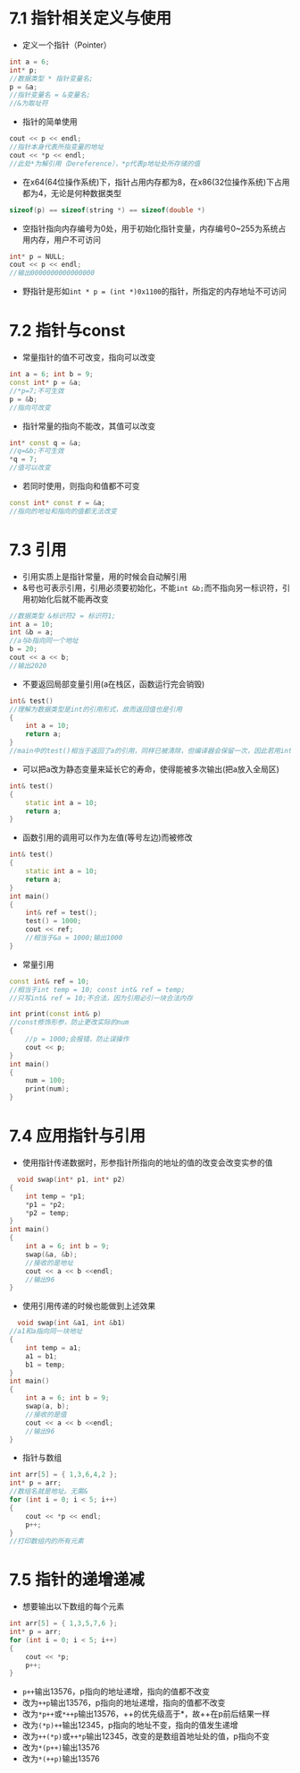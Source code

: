 # 7.1 指针相关定义与使用
- 定义一个指针（Pointer）
```CPP
int a = 6;
int* p;
//数据类型 * 指针变量名;
p = &a;
//指针变量名 = &变量名;
//&为取址符
```
- 指针的简单使用
```CPP
cout << p << endl;
//指针本身代表所指变量的地址
cout << *p << endl;
//此处*为解引用（Dereference），*p代表p地址处所存储的值
```
- 在x64(64位操作系统)下，指针占用内存都为8，在x86(32位操作系统)下占用都为4，无论是何种数据类型
```CPP
sizeof(p) == sizeof(string *) == sizeof(double *)
```
- 空指针指向内存编号为0处，用于初始化指针变量，内存编号0~255为系统占用内存，用户不可访问
```CPP
int* p = NULL;
cout << p << endl;
//输出0000000000000000
```
- 野指针是形如`int * p = (int *)0x1100`的指针，所指定的内存地址不可访问
# 7.2 指针与const
- 常量指针的值不可改变，指向可以改变
```CPP
int a = 6; int b = 9;
const int* p = &a;
//*p=7;不可生效
p = &b;
//指向可改变
```
- 指针常量的指向不能改，其值可以改变
```CPP
int* const q = &a;
//q=&b;不可生效
*q = 7;
//值可以改变
```
- 若同时使用，则指向和值都不可变
```CPP
const int* const r = &a;
//指向的地址和指向的值都无法改变
```
# 7.3 引用
- 引用实质上是指针常量，用的时候会自动解引用
- &号也可表示引用，引用必须要初始化，不能`int &b;`而不指向另一标识符，引用初始化后就不能再改变
```CPP
//数据类型 &标识符2 = 标识符1;
int a = 10;
int &b = a;
//a与b指向同一个地址
b = 20;
cout << a << b;
//输出2020
```
- 不要返回局部变量引用(a在栈区，函数运行完会销毁)
```CPP
int& test()
//理解为数据类型是int的引用形式，故而返回值也是引用
{
	int a = 10;
	return a;
}
//main中的test()相当于返回了a的引用，同样已被清除，但编译器会保留一次，因此若用int& ref = test();去接收test(),则多次打印ref只有第一次输出是正确的10
```
- 可以把a改为静态变量来延长它的寿命，使得能被多次输出(把a放入全局区)
```CPP
int& test()
{
	static int a = 10;
	return a;
}
```
- 函数引用的调用可以作为左值(等号左边)而被修改
```CPP
int& test()
{
	static int a = 10;
	return a;
}
int main()
{
	int& ref = test();
	test() = 1000;
	cout << ref;
	//相当于&a = 1000;输出1000
}
```
- 常量引用
```CPP
const int& ref = 10;
//相当于int temp = 10; const int& ref = temp;
//只写int& ref = 10;不合法，因为引用必引一块合法内存

int print(const int& p)
//const修饰形参，防止更改实际的num
{
	//p = 1000;会报错，防止误操作
	cout << p;
}
int main()
{
	num = 100;
	print(num);
}
```
# 7.4 应用指针与引用
- 使用指针传递数据时，形参指针所指向的地址的值的改变会改变实参的值
```CPP
  void swap(int* p1, int* p2)
{
	int temp = *p1;
	*p1 = *p2;
	*p2 = temp;
}
int main()
{
	int a = 6; int b = 9;
	swap(&a, &b);
	//接收的是地址
	cout << a << b <<endl;
	//输出96
}
```
- 使用引用传递的时候也能做到上述效果
```CPP
  void swap(int &a1, int &b1)
//a1和a指向同一块地址
{
	int temp = a1;
	a1 = b1;
	b1 = temp;
}
int main()
{
	int a = 6; int b = 9;
	swap(a, b);
	//接收的是值
	cout << a << b <<endl;
	//输出96
}
```
- 指针与数组
```CPP
int arr[5] = { 1,3,6,4,2 };
int* p = arr;
//数组名就是地址。无需&
for (int i = 0; i < 5; i++)
{
	cout << *p << endl;
	p++;
}
//打印数组内的所有元素
```
# 7.5 指针的递增递减
- 想要输出以下数组的每个元素
```CPP
int arr[5] = { 1,3,5,7,6 };
int* p = arr;
for (int i = 0; i < 5; i++)
{
	cout << *p;
	p++;
}
```
- `p++`输出13576，p指向的地址递增，指向的值都不改变
- 改为`++p`输出13576，p指向的地址递增，指向的值都不改变
- 改为`*p++`或`*++p`输出13576，++的优先级高于*，故++在p前后结果一样
- 改为`(*p)++`输出12345，p指向的地址不变，指向的值发生递增
- 改为`++(*p)`或`++*p`输出12345，改变的是数组首地址处的值，p指向不变
- 改为`*(p++)`输出13576
- 改为`*(++p)`输出13576